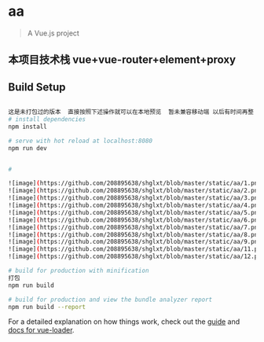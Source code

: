 # aa

> A Vue.js project

## 本项目技术栈   vue+vue-router+element+proxy

## Build Setup

``` bash

这是未打包过的版本  直接按照下述操作就可以在本地预览  暂未兼容移动端 以后有时间再整
# install dependencies
npm install

# serve with hot reload at localhost:8080
npm run dev


#  

![image](https://github.com/208895638/shglxt/blob/master/static/aa/1.png)
![image](https://github.com/208895638/shglxt/blob/master/static/aa/2.png)
![image](https://github.com/208895638/shglxt/blob/master/static/aa/3.png)
![image](https://github.com/208895638/shglxt/blob/master/static/aa/4.png)
![image](https://github.com/208895638/shglxt/blob/master/static/aa/5.png)
![image](https://github.com/208895638/shglxt/blob/master/static/aa/6.png)
![image](https://github.com/208895638/shglxt/blob/master/static/aa/7.png)
![image](https://github.com/208895638/shglxt/blob/master/static/aa/8.png)
![image](https://github.com/208895638/shglxt/blob/master/static/aa/9.png)
![image](https://github.com/208895638/shglxt/blob/master/static/aa/11.png)
![image](https://github.com/208895638/shglxt/blob/master/static/aa/12.png)

# build for production with minification
打包
npm run build

# build for production and view the bundle analyzer report
npm run build --report
```

For a detailed explanation on how things work, check out the [guide](http://vuejs-templates.github.io/webpack/) and [docs for vue-loader](http://vuejs.github.io/vue-loader).
